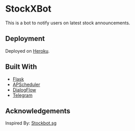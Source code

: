 # StockXBot

This is a bot to notify users on latest stock announcements.

## Deployment

Deployed on [Heroku](https://heroku.com).

## Built With

* [Flask](https://flask.palletsprojects.com/en/1.1.x/)
* [APScheduler](https://apscheduler.readthedocs.io/en/stable/)
* [DialogFlow](https://cloud.google.com/dialogflow/docs)
* [Telegram](https://python-telegram-bot.readthedocs.io/en/stable/)

## Acknowledgements

Inspired By: [Stockbot.sg](http://stockbot.sg)
